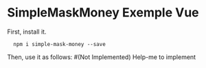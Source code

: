 # SimpleMaskMoney Exemple Vue
First, install it.
```shell
  npm i simple-mask-money --save
```
Then, use it as follows:
#(Not Implemented)
Help-me to implement